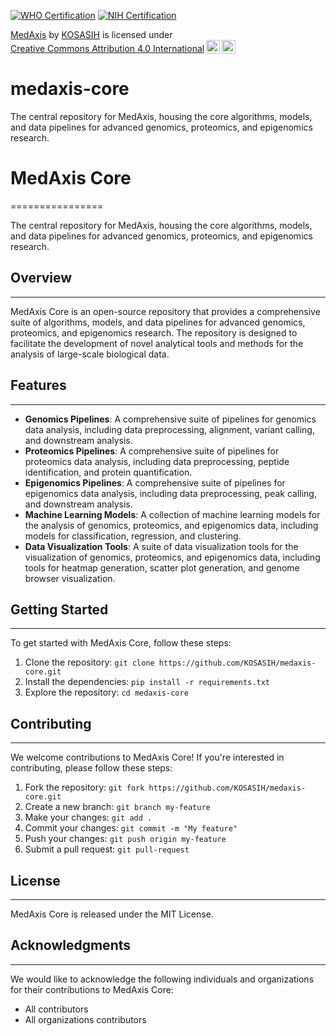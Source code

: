 [![WHO Certification](https://img.shields.io/badge/WHO%20Certification-2022-blue.svg)](https://www.who.int/)
[![NIH Certification](https://img.shields.io/badge/NIH%20Certification-2022-blue.svg)](https://www.nih.gov/)

<p xmlns:cc="http://creativecommons.org/ns#" xmlns:dct="http://purl.org/dc/terms/"><a property="dct:title" rel="cc:attributionURL" href="https://github.com/KOSASIH/medaxis-core">MedAxis</a> by <a rel="cc:attributionURL dct:creator" property="cc:attributionName" href="https://www.linkedin.com/in/kosasih-81b46b5a">KOSASIH</a> is licensed under <a href="https://creativecommons.org/licenses/by/4.0/?ref=chooser-v1" target="_blank" rel="license noopener noreferrer" style="display:inline-block;">Creative Commons Attribution 4.0 International<img style="height:22px!important;margin-left:3px;vertical-align:text-bottom;" src="https://mirrors.creativecommons.org/presskit/icons/cc.svg?ref=chooser-v1" alt=""><img style="height:22px!important;margin-left:3px;vertical-align:text-bottom;" src="https://mirrors.creativecommons.org/presskit/icons/by.svg?ref=chooser-v1" alt=""></a></p>

# medaxis-core
The central repository for MedAxis, housing the core algorithms, models, and data pipelines for advanced genomics, proteomics, and epigenomics research.

# MedAxis Core
================

The central repository for MedAxis, housing the core algorithms, models, and data pipelines for advanced genomics, proteomics, and epigenomics research.

## Overview
--------

MedAxis Core is an open-source repository that provides a comprehensive suite of algorithms, models, and data pipelines for advanced genomics, proteomics, and epigenomics research. The repository is designed to facilitate the development of novel analytical tools and methods for the analysis of large-scale biological data.

## Features
--------

* **Genomics Pipelines**: A comprehensive suite of pipelines for genomics data analysis, including data preprocessing, alignment, variant calling, and downstream analysis.
* **Proteomics Pipelines**: A comprehensive suite of pipelines for proteomics data analysis, including data preprocessing, peptide identification, and protein quantification.
* **Epigenomics Pipelines**: A comprehensive suite of pipelines for epigenomics data analysis, including data preprocessing, peak calling, and downstream analysis.
* **Machine Learning Models**: A collection of machine learning models for the analysis of genomics, proteomics, and epigenomics data, including models for classification, regression, and clustering.
* **Data Visualization Tools**: A suite of data visualization tools for the visualization of genomics, proteomics, and epigenomics data, including tools for heatmap generation, scatter plot generation, and genome browser visualization.

## Getting Started
---------------

To get started with MedAxis Core, follow these steps:

1. Clone the repository: `git clone https://github.com/KOSASIH/medaxis-core.git`
2. Install the dependencies: `pip install -r requirements.txt`
3. Explore the repository: `cd medaxis-core`

## Contributing
------------

We welcome contributions to MedAxis Core! If you're interested in contributing, please follow these steps:

1. Fork the repository: `git fork https://github.com/KOSASIH/medaxis-core.git`
2. Create a new branch: `git branch my-feature`
3. Make your changes: `git add .`
4. Commit your changes: `git commit -m "My feature"`
5. Push your changes: `git push origin my-feature`
6. Submit a pull request: `git pull-request`

## License
-------

MedAxis Core is released under the MIT License.

## Acknowledgments
--------------

We would like to acknowledge the following individuals and organizations for their contributions to MedAxis Core:

* All contributors
* All organizations contributors

